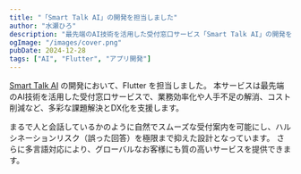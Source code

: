 ```yaml
---
title: "「Smart Talk AI」の開発を担当しました"
author: "水瀬ひろ"
description: "最先端のAI技術を活用した受付窓口サービス「Smart Talk AI」の開発をFlutterで担当しました。"
ogImage: "/images/cover.png"
pubDate: 2024-12-28
tags: ["AI", "Flutter", "アプリ開発"]
---
```


[Smart Talk AI](https://mobilesmarttown.jp/smart-talk-ai/) の開発において、Flutter を担当しました。
本サービスは最先端のAI技術を活用した受付窓口サービスで、業務効率化や人手不足の解消、コスト削減など、多彩な課題解決とDX化を支援します。

まるで人と会話しているかのように自然でスムーズな受付案内を可能にし、ハルシネーションリスク（誤った回答）を極限まで抑えた設計となっています。
さらに多言語対応により、グローバルなお客様にも質の高いサービスを提供できます。
